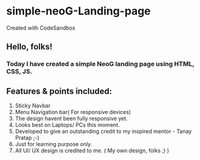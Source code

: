 # simple-neoG-Landing-page
Created with CodeSandbox


## Hello, folks! 

### Today I have created a simple NeoG landing page using HTML, CSS, JS.

## Features & points included:

  1. Sticky Navbar
  2. Menu Navigation bar( For responsive devices)
  3. The design havent been fully responsive yet.
  4. Looks best on Laptops/ PCs this moment.
  5. Developed to give an outstanding credit to my inspired mentor - Tanay Pratap ;-) 
  6. Just for learning purpose only.
  7. All UI/ UX design is credited to me. ( My own design, folks ;) ) 
